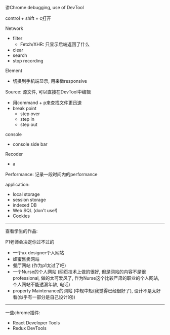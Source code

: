 讲Chrome debugging, use of DevTool

control + shift + c打开

Network
+ filter
  + Fetch/XHR: 只显示后端返回了什么 
+ clear
+ search
+ stop recording


Element
+ 切换到手机端显示, 用来做responsive


Source: 源文件, 可以直接在DevTool中编辑
+ 用command + p来查找文件更迅速
+ break point
  + step over
  + step in
  + step out

console
+ console side bar

Recoder
+ a


Performance: 记录一段时间内的performance


application:
+ local storage
+ session storage
+ indexed DB
+ Web SQL (don't use!)
+ Cookies

---

查看学生的作品:

P1老师会决定你过不过的

+ 一个ux designer个人网站
+ 蜂蜜售卖网站 
+ 餐厅网站 (作为p1太过了吧)
+ 一个Nurse的个人网站 (网页技术上做的很好, 但是网站的内容不是很professional, 做的太可爱风了, 作为Nurse这个比较严肃的职业的个人网站, 个人网站不能透漏年龄, 电话)
+ property Maintenance的网站 (中规中矩(我觉得已经很好了), 设计不是太好看(似乎有一部分是自己设计的))

---

一些chrome插件:
+ React Developer Tools
+ Redux DevTools